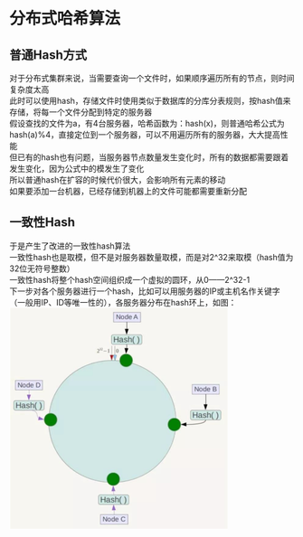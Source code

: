 # 分布式哈希算法
## 普通Hash方式
对于分布式集群来说，当需要查询一个文件时，如果顺序遍历所有的节点，则时间复杂度太高  
此时可以使用hash，存储文件时使用类似于数据库的分库分表规则，按hash值来存储，将每一个文件分配到特定的服务器  
假设查找的文件为a，有4台服务器，哈希函数为：hash(x)，则普通哈希公式为hash(a)%4，直接定位到一个服务器，可以不用遍历所有的服务器，大大提高性能  
但已有的hash也有问题，当服务器节点数量发生变化时，所有的数据都需要跟着发生变化，因为公式中的模发生了变化  
所以普通hash在扩容的时候代价很大，会影响所有元素的移动  
如果要添加一台机器，已经存储到机器上的文件可能都需要重新分配

## 一致性Hash  
于是产生了改进的一致性hash算法  
一致性hash也是取模，但不是对服务器数量取模，而是对2^32来取模（hash值为32位无符号整数）  
一致性hash将整个hash空间组织成一个虚拟的圆环，从0——2^32-1  
下一步对各个服务器进行一个hash，比如可以用服务器的IP或主机名作关键字（一般用IP、ID等唯一性的），各服务器分布在hash环上，如图：  
![](snapshot/一致性hash1.png)

